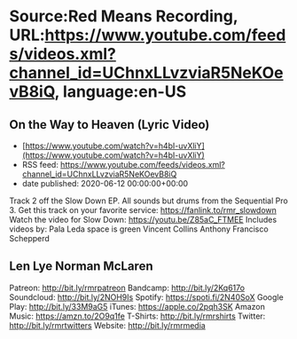 # Source:Red Means Recording, URL:https://www.youtube.com/feeds/videos.xml?channel_id=UChnxLLvzviaR5NeKOevB8iQ, language:en-US

## On the Way to Heaven (Lyric Video)
 - [https://www.youtube.com/watch?v=h4bI-uvXliY](https://www.youtube.com/watch?v=h4bI-uvXliY)
 - RSS feed: https://www.youtube.com/feeds/videos.xml?channel_id=UChnxLLvzviaR5NeKOevB8iQ
 - date published: 2020-06-12 00:00:00+00:00

Track 2 off the Slow Down EP. All sounds but drums from the Sequential Pro 3. Get this track on your favorite service: https://fanlink.to/rmr_slowdown
Watch the video for Slow Down: https://youtu.be/Z85aC_FTMEE
Includes videos by: 
Pala Leda
space is green
Vincent Collins
Anthony Francisco Schepperd
Len Lye
Norman McLaren
------------------------------------
Patreon: http://bit.ly/rmrpatreon
Bandcamp: http://bit.ly/2Kq617o
Soundcloud: http://bit.ly/2NOH9Is
Spotify: https://spoti.fi/2N40SoX
Google Play: http://bit.ly/33M9aG5
iTunes: https://apple.co/2pqh3SK
Amazon Music: https://amzn.to/2O9q1fe
T-Shirts: http://bit.ly/rmrshirts
Twitter: http://bit.ly/rmrtwitters
Website: http://bit.ly/rmrmedia

